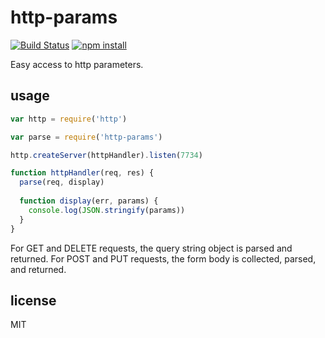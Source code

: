 http-params
===========

[![Build Status](http://img.shields.io/travis/jarofghosts/http-params.svg?style=flat)](https://travis-ci.org/jarofghosts/http-params)
[![npm install](http://img.shields.io/npm/dm/http-params.svg?style=flat)](https://www.npmjs.org/package/http-params)

Easy access to http parameters.

## usage

```js
var http = require('http')

var parse = require('http-params')

http.createServer(httpHandler).listen(7734)

function httpHandler(req, res) {
  parse(req, display)
  
  function display(err, params) {
    console.log(JSON.stringify(params))
  }
}
```

For GET and DELETE requests, the query string object is parsed and returned.
For POST and PUT requests, the form body is collected, parsed, and returned.

## license

MIT
